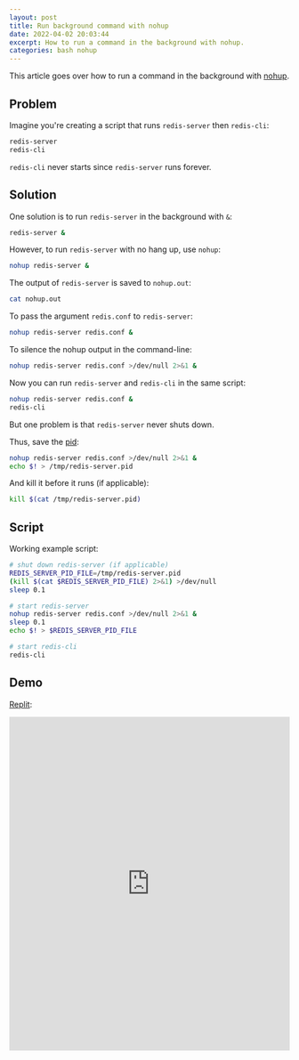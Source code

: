 ```yaml
---
layout: post
title: Run background command with nohup
date: 2022-04-02 20:03:44
excerpt: How to run a command in the background with nohup.
categories: bash nohup
---
```


This article goes over how to run a command in the background with [nohup](https://wikipedia.org/wiki/Nohup).

## Problem

Imagine you're creating a script that runs `redis-server` then `redis-cli`:

```bash
redis-server
redis-cli
```

`redis-cli` never starts since `redis-server` runs forever.

## Solution

One solution is to run `redis-server` in the background with `&`:

```bash
redis-server &
```

However, to run `redis-server` with no hang up, use `nohup`:

```bash
nohup redis-server &
```

The output of `redis-server` is saved to `nohup.out`:

```sh
cat nohup.out
```

To pass the argument `redis.conf` to `redis-server`:

```bash
nohup redis-server redis.conf &
```

To silence the nohup output in the command-line:

```bash
nohup redis-server redis.conf >/dev/null 2>&1 &
```

Now you can run `redis-server` and `redis-cli` in the same script:

```bash
nohup redis-server redis.conf &
redis-cli
```

But one problem is that `redis-server` never shuts down.

Thus, save the [pid](https://wikipedia.org/wiki/Process_identifier):

```bash
nohup redis-server redis.conf >/dev/null 2>&1 &
echo $! > /tmp/redis-server.pid
```

And kill it before it runs (if applicable):

```bash
kill $(cat /tmp/redis-server.pid)
```

## Script

Working example script:

```bash
# shut down redis-server (if applicable)
REDIS_SERVER_PID_FILE=/tmp/redis-server.pid
(kill $(cat $REDIS_SERVER_PID_FILE) 2>&1) >/dev/null
sleep 0.1

# start redis-server
nohup redis-server redis.conf >/dev/null 2>&1 &
sleep 0.1
echo $! > $REDIS_SERVER_PID_FILE

# start redis-cli
redis-cli
```

## Demo

[Replit](https://replit.com/@remarkablemark/Redis#runner.sh):

<iframe height="600px" width="100%" src="https://replit.com/@remarkablemark/Redis?lite=true" scrolling="no" frameborder="no" allowtransparency="true" allowfullscreen="true" sandbox="allow-forms allow-pointer-lock allow-popups allow-same-origin allow-scripts allow-modals"></iframe>

